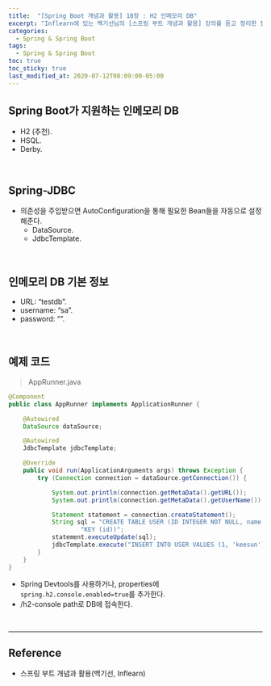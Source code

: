 ```yaml
---
title:  "[Spring Boot 개념과 활용] 18장 : H2 인메모리 DB"
excerpt: "Inflearn에 있는 백기선님의 [스프링 부트 개념과 활용] 강의를 듣고 정리한 필기이다."
categories:
  - Spring & Spring Boot
tags:
  - Spring & Spring Boot
toc: true
toc_sticky: true
last_modified_at: 2020-07-12T08:09:00-05:00
---
```


## Spring Boot가 지원하는 인메모리 DB

* H2 (추천).
* HSQL.
* Derby.

<br>

## Spring-JDBC

* 의존성을 주입받으면 AutoConfiguration을 통해 필요한 Bean들을 자동으로 설정해준다.
  * DataSource.
  * JdbcTemplate.

<br>

## 인메모리 DB 기본 정보

* URL: “testdb”.
* username: “sa”.
* password: “”.

<br>

## 예제 코드

> AppRunner.java

```java
@Component
public class AppRunner implements ApplicationRunner {

    @Autowired
    DataSource dataSource;

    @Autowired
    JdbcTemplate jdbcTemplate;

    @Override
    public void run(ApplicationArguments args) throws Exception {
        try (Connection connection = dataSource.getConnection()) {

            System.out.println(connection.getMetaData().getURL());
            System.out.println(connection.getMetaData().getUserName());

            Statement statement = connection.createStatement();
            String sql = "CREATE TABLE USER (ID INTEGER NOT NULL, name VARCHAR(255), PRIMARY\n" +
                    "KEY (id))";
            statement.executeUpdate(sql);
            jdbcTemplate.execute("INSERT INTO USER VALUES (1, 'keesun')");
        }
    }
}
```

* Spring Devtools를 사용하거나, properties에 ``spring.h2.console.enabled=true``를 추가한다.
* /h2-console path로 DB에 접속한다.

<br>

---

## Reference

* 스프링 부트 개념과 활용(백기선, Inflearn)
